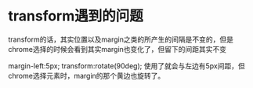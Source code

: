 # transform遇到的问题
transform的话，其实位置以及margin之类的所产生的间隔是不变的，但是chrome选择的时候会看到其实margin也变化了，但留下的间距其实不变

margin-left:5px;
transform:rotate(90deg);
使用了就会与左边有5px间距，但chrome选择元素时，margin的那个黄边也旋转了。
